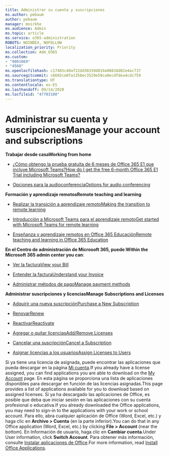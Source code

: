 ```yaml
---
title: Administrar su cuenta y suscripciones
ms.author: pebaum
author: pebaum
manager: mnirkhe
ms.audience: Admin
ms.topic: article
ms.service: o365-administration
ROBOTS: NOINDEX, NOFOLLOW
localization_priority: Priority
ms.collection: Adm_O365
ms.custom:
- "9001669"
- "4560"
ms.openlocfilehash: c17485c40af22dd30339d819a08818d02e4ac737
ms.sourcegitcommit: c6692ce0fa1358ec3529e59ca0ecdfdea4cdc759
ms.translationtype: HT
ms.contentlocale: es-ES
ms.lasthandoff: 09/14/2020
ms.locfileid: "47703100"
---
```

# <a name="manage-your-account-and-subscriptions"></a><span data-ttu-id="8e9dd-102">Administrar su cuenta y suscripciones</span><span class="sxs-lookup"><span data-stu-id="8e9dd-102">Manage your account and subscriptions</span></span>

<span data-ttu-id="8e9dd-103">**Trabajar desde casa**</span><span class="sxs-lookup"><span data-stu-id="8e9dd-103">**Working from home**</span></span>
- [<span data-ttu-id="8e9dd-104">¿Cómo obtengo la prueba gratuita de 6 meses de Office 365 E1 que incluye Microsoft Teams?</span><span class="sxs-lookup"><span data-stu-id="8e9dd-104">How do I get the free 6-month Office 365 E1 Trial including Microsoft Teams?</span></span>](https://docs.microsoft.com/MicrosoftTeams/e1-trial-license)

- [<span data-ttu-id="8e9dd-105">Opciones para la audioconferencia</span><span class="sxs-lookup"><span data-stu-id="8e9dd-105">Options for audio conferencing</span></span>](https://docs.microsoft.com/alchemyinsights/options-for-audio-conferencing)

<span data-ttu-id="8e9dd-106">**Formación y aprendizaje remotos**</span><span class="sxs-lookup"><span data-stu-id="8e9dd-106">**Remote teaching and learning**</span></span>

- [<span data-ttu-id="8e9dd-107">Realizar la transición a aprendizaje remoto</span><span class="sxs-lookup"><span data-stu-id="8e9dd-107">Making the transition to remote learning</span></span>](https://www.microsoft.com/education/remote-learning)

- [<span data-ttu-id="8e9dd-108">Introducción a Microsoft Teams para el aprendizaje remoto</span><span class="sxs-lookup"><span data-stu-id="8e9dd-108">Get started with Microsoft Teams for remote learning</span></span>](https://docs.microsoft.com/MicrosoftTeams/remote-learning-edu)

- [<span data-ttu-id="8e9dd-109">Enseñanza y aprendizaje remotos en Office 365 Educación</span><span class="sxs-lookup"><span data-stu-id="8e9dd-109">Remote teaching and learning in Office 365 Education</span></span>](https://docs.microsoft.com/MicrosoftTeams/remote-learning-edu)

<span data-ttu-id="8e9dd-110">**En el Centro de administración de Microsoft 365, puede**:</span><span class="sxs-lookup"><span data-stu-id="8e9dd-110">**Within the Microsoft 365 admin center you can**:</span></span> 

- [<span data-ttu-id="8e9dd-111">Ver la factura</span><span class="sxs-lookup"><span data-stu-id="8e9dd-111">View your Bill</span></span>](https://docs.microsoft.com/microsoft-365/commerce/billing-and-payments/view-your-bill-or-invoice) 

- [<span data-ttu-id="8e9dd-112">Entender la factura</span><span class="sxs-lookup"><span data-stu-id="8e9dd-112">Understand your Invoice</span></span>](https://docs.microsoft.com/microsoft-365/commerce/billing-and-payments/understand-your-invoice)

- [<span data-ttu-id="8e9dd-113">Administrar métodos de pago</span><span class="sxs-lookup"><span data-stu-id="8e9dd-113">Manage payment methods</span></span>](https://docs.microsoft.com/microsoft-365/commerce/billing-and-payments/manage-payment-methods)

<span data-ttu-id="8e9dd-114">**Administrar suscripciones y licencias**</span><span class="sxs-lookup"><span data-stu-id="8e9dd-114">**Manage Subscriptions and Licenses**</span></span> 

- [<span data-ttu-id="8e9dd-115">Adquirir una nueva suscripción</span><span class="sxs-lookup"><span data-stu-id="8e9dd-115">Purchase a New Subscription</span></span>](https://docs.microsoft.com/microsoft-365/commerce/subscriptions/upgrade-to-different-plan)

- [<span data-ttu-id="8e9dd-116">Renovar</span><span class="sxs-lookup"><span data-stu-id="8e9dd-116">Renew</span></span>](https://docs.microsoft.com/microsoft-365/commerce/subscriptions/renew-your-subscription) 

- [<span data-ttu-id="8e9dd-117">Reactivar</span><span class="sxs-lookup"><span data-stu-id="8e9dd-117">Reactivate</span></span>](https://docs.microsoft.com/microsoft-365/commerce/subscriptions/reactivate-your-subscription)

- [<span data-ttu-id="8e9dd-118">Agregar o quitar licencias</span><span class="sxs-lookup"><span data-stu-id="8e9dd-118">Add/Remove Licenses</span></span>](https://docs.microsoft.com/microsoft-365/commerce/licenses/buy-licenses)

- [<span data-ttu-id="8e9dd-119">Cancelar una suscripción</span><span class="sxs-lookup"><span data-stu-id="8e9dd-119">Cancel a Subscription</span></span>](https://docs.microsoft.com/microsoft-365/commerce/subscriptions/cancel-your-subscription)

- [<span data-ttu-id="8e9dd-120">Asignar licencias a los usuarios</span><span class="sxs-lookup"><span data-stu-id="8e9dd-120">Assign Licenses to Users</span></span>](https://docs.microsoft.com/microsoft-365/admin/manage/assign-licenses-to-users)

<span data-ttu-id="8e9dd-121">Si ya tiene una licencia de asignada, puede encontrar las aplicaciones que pueda descargar en la página [Mi cuenta](https://portal.office.com/account/#installs).</span><span class="sxs-lookup"><span data-stu-id="8e9dd-121">If you already have a license assigned, you can find applications you are able to download on the [My Account](https://portal.office.com/account/#installs) page.</span></span> <span data-ttu-id="8e9dd-122">En esta página se proporciona una lista de aplicaciones disponibles para descargar en función de las licencias asignadas.</span><span class="sxs-lookup"><span data-stu-id="8e9dd-122">This page provides a list of applications available for you to download based on assigned licenses.</span></span> <span data-ttu-id="8e9dd-123">Si ya ha descargado las aplicaciones de Office, es posible que deba que iniciar sesión en las aplicaciones con su cuenta profesional o educativa.</span><span class="sxs-lookup"><span data-stu-id="8e9dd-123">If you already downloaded the Office applications, you may need to sign-in to the applications with your work or school account.</span></span> <span data-ttu-id="8e9dd-124">Para ello, abra cualquier aplicación de Office (Word, Excel, etc.) y haga clic en **Archivo > Cuenta** (en la parte inferior).</span><span class="sxs-lookup"><span data-stu-id="8e9dd-124">You can do that in any Office application (Word, Excel, etc.) by clicking **File > Account** (near the bottom).</span></span> <span data-ttu-id="8e9dd-125">En Información de usuario, haga clic en **Cambiar cuenta**.</span><span class="sxs-lookup"><span data-stu-id="8e9dd-125">Under User information, click **Switch Account**.</span></span> <span data-ttu-id="8e9dd-126">Para obtener más información, consulte [Instalar aplicaciones de Office](https://docs.microsoft.com/microsoft-365/admin/setup/install-applications).</span><span class="sxs-lookup"><span data-stu-id="8e9dd-126">For more information, read [Install Office Applications](https://docs.microsoft.com/microsoft-365/admin/setup/install-applications).</span></span> 

